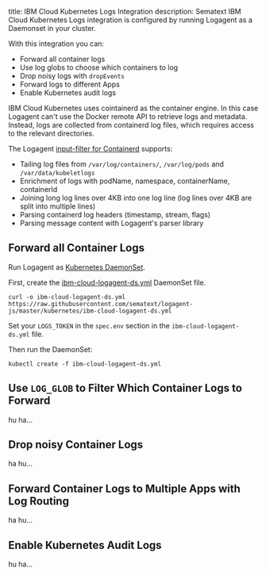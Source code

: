 title: IBM Cloud Kubernetes Logs Integration
description: Sematext IBM Cloud Kubernetes Logs integration is configured by running Logagent as a Daemonset in your cluster.

With this integration you can:

- Forward all container logs
- Use log globs to choose which containers to log
- Drop noisy logs with `dropEvents`
- Forward logs to different Apps
- Enable Kubernetes audit logs 

IBM Cloud Kubernetes uses cointainerd as the container engine. In this case Logagent can't use the Docker remote API to retrieve logs and metadata. Instead, logs are collected from containerd log files, which requires access to the relevant directories.

The Logagent [input-filter for Containerd](../logagent/input-filter-containerd/) supports:

* Tailing log files from `/var/log/containers/`, `/var/log/pods` and `/var/data/kubeletlogs`
* Enrichment of logs with podName, namespace, containerName, containerId
* Joining long log lines over 4KB into one log line (log lines over 4KB are split into multiple lines)
* Parsing containerd log headers (timestamp, stream, flags)
* Parsing message content with Logagent's parser library


## Forward all Container Logs

Run Logagent as [Kubernetes DaemonSet](https://kubernetes.io/docs/concepts/workloads/controllers/daemonset).

First, create the [ibm-cloud-logagent-ds.yml](https://github.com/sematext/logagent-js/blob/master/kubernetes/ibm-cloud-logagent-ds.yml) DaemonSet file.

```
curl -o ibm-cloud-logagent-ds.yml  https://raw.githubusercontent.com/sematext/logagent-js/master/kubernetes/ibm-cloud-logagent-ds.yml
```

Set your `LOGS_TOKEN` in the `spec.env` section in the `ibm-cloud-logagent-ds.yml` file.

Then run the DaemonSet:

```
kubectl create -f ibm-cloud-logagent-ds.yml
```

## Use `LOG_GLOB` to Filter Which Container Logs to Forward

hu ha...

## Drop noisy Container Logs 

ha hu...

## Forward Container Logs to Multiple Apps with Log Routing

ha hu...

## Enable Kubernetes Audit Logs

hu ha...


